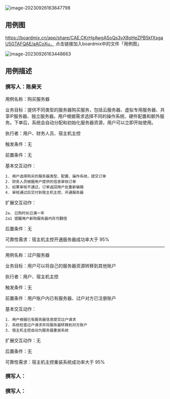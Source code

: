 ![image-20230926163647798](https://media.opennet.top/i/2023/09/26/r2bmgk-0.png)

## 用例图

https://boardmix.cn/app/share/CAE.CKrHgAwgASoQs3vX8qHeZPB5kfXsgaU5GTAFQAE/aACoXu，
点击链接加入boardmix中的文件「用例图」

![image-20230926163448663](https://media.opennet.top/i/2023/09/26/r152oq-0.png)

## 用例描述

### 撰写人：陈昊天

用例名称：购买服务器

业务目标：提供不同类型的服务器购买服务，包括云服务器、虚拟专用服务器、共享IP服务器、独立服务器。用户根据需求选择不同的操作系统、硬件配置和额外服务。下单后，系统会自动分配和初始化服务器资源，用户可以立即开始使用。

执行者：用户、财务人员、宿主机主控

触发条件：无

前置条件：无

基本交互动作：

```
1. 用户选择购买的服务器类型、配置、操作系统，提交订单
2. 财务人员根据用户提供的信息审核订单
3. 如果审核不通过，订单返回用户处重新编辑
4. 审核通过后交付到宿主机主控，开通服务器
```

扩展交互动作：

```
2a. 已购时长已满一年
2a1 提醒用户新购服务器内存可翻倍
```

后置条件：无

可靠性需求：宿主机主控开通服务器成功率大于 95%

---

用例名称：过户服务器

业务目标：用户可以将自己的服务器资源转移到其他账户

执行者：用户、宿主机主控

触发条件：无

前置条件：用户账户内已有服务器、过户对方已注册账户

基本交互动作：

```
1. 用户根据已有服务器信息提交过户请求
2. 系统检查过户请求并将服务器转移到对方账户
3. 宿主机主控自动为服务器重装系统
```

扩展交互动作：无

后置条件：无

可靠性需求：宿主机主控重装系统成功率大于 95%

### 撰写人：



### 撰写人：